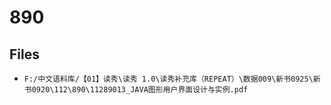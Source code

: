 # 890

## Files

- `F:/中文语料库/【01】读秀\读秀 1.0\读秀补充库（REPEAT）\数据009\新书0925\新书0920\112\890\11289013_JAVA图形用户界面设计与实例.pdf`
